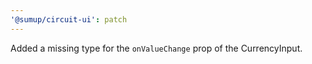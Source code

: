```yaml
---
'@sumup/circuit-ui': patch
---
```


Added a missing type for the `onValueChange` prop of the CurrencyInput.
